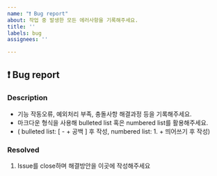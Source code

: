 ```yaml
---
name: "❗ Bug report"
about: 작업 중 발생한 모든 에러사항을 기록해주세요.
title: ''
labels: bug
assignees: ''

---
```


## ❗ Bug report

### Description
- 기능 작동오류, 예외처리 부족,  충돌사항 해결과정 등을 기록해주세요.
- 마크다운 형식을 사용해 bulleted list 혹은 numbered list를 활용해주세요.
- (  bulleted list: [ - + 공백 ] 후 작성, numbered list: 1. + 띄어쓰기 후 작성)

### Resolved
1. Issue를 close하며 해결방안을 이곳에 작성해주세요
